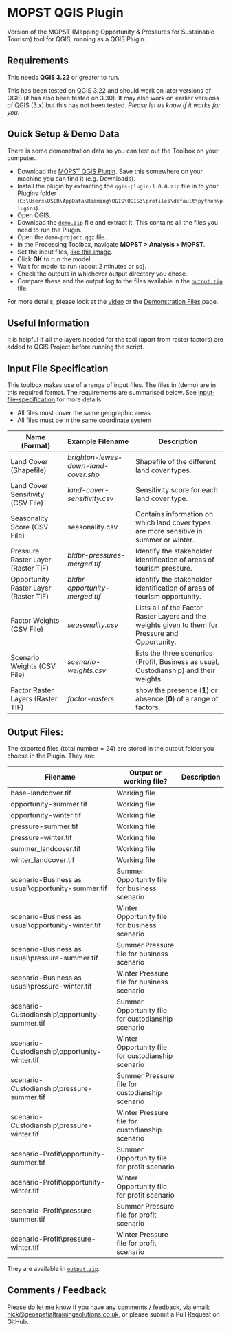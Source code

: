 # MOPST QGIS Plugin
Version of the MOPST (Mapping Opportunity & Pressures for Sustainable Tourism) tool for QGIS, running as a QGIS Plugin.

## Requirements

This needs **QGIS 3.22** or greater to run.

This has been tested on QGIS 3.22 and should work on later versions of QGIS (it has also been tested on 3.30). It may also work on earlier versions of QGIS (3.x) but this has not been tested. *Please let us know if it works for you*. 

## Quick Setup & Demo Data

There is some demonstration data so you can test out the Toolbox on your computer. 

- Download the [MOPST QGIS Plugin](https://github.com/mopst/qgis-plugin/archive/refs/tags/v1.0.0.zip). Save this somewhere on your machine you can find it (e.g. Downloads). 
- Install the plugin by extracting the `qgis-plugin-1.0.0.zip` file in to your Plugins folder (`C:\Users\USER\AppData\Roaming\QGIS\QGIS3\profiles\default\python\plugins`).
- Open QGIS.
- Download the [`demo.zip`](https://github.com/mopst/qgis-plugin/releases/download/v1.0.0/demo.zip) file and extract it. This contains all the files you need to run the Plugin. 
- Open the `demo-project.qgz` file. 
- In the Processing Toolbox, navigate **MOPST > Analysis > MOPST**. 
- Set the input files, [like this image](demo-MOPST-tool-inputs.png). 
- Click **OK** to run the model.
- Wait for model to run (about 2 minutes or so). 
- Check the outputs in whichever output directory you chose. 
- Compare these and the output log to the files available in the [`output.zip`](https://github.com/mopst/qgis-plugin/releases/download/v1.0.0/output.zip) file. 


For more details, please look at the [video](https://youtu.be/oK67PIRi64o) or the [Demonstration Files](demo.md) page. 
 
 
## Useful Information

It is helpful if all the layers needed for the tool (apart from raster factors) are added to QGIS Project before running the script. 
  
  
## Input File Specification

This toolbox makes use of a range of input files. The files in (demo) are in this required format. The requirements are summarised below. See [input-file-specification](input-file-specification.md) for more details. 

- All files must cover the same geographic areas
- All files must be in the same coordinate system 

Name (Format) | Example Filename | Description
-- | -- | -- 
Land Cover (Shapefile) | *brighton-lewes-down-land-cover.shp* | Shapefile of the different land cover types. 
Land Cover Sensitivity (CSV File) | *land-cover-sensitivity.csv* | Sensitivity score for each land cover type.
Seasonality Score (CSV File) | seasonality.csv | Contains information on which land cover types are more sensitive in summer or winter. 
Pressure Raster Layer (Raster TIF) | *bldbr-pressures-merged.tif* | Identify the stakeholder identification of areas of tourism pressure. 
Opportunity Raster Layer (Raster TIF) | *bldbr-opportunity-merged.tif* | identify the stakeholder identification of areas of tourism opportunity. 
Factor Weights (CSV File) | *seasonality.csv* | Lists all of the Factor Raster Layers and the weights given to them for Pressure and Opportunity.
Scenario Weights (CSV File) | *scenario-weights.csv* | lists the three scenarios (Profit, Business as usual, Custodianship) and their weights. 
Factor Raster Layers (Raster TIF) | *factor-rasters* | show the presence (**1**) or absence (**0**) of a range of factors. 
  
 
## Output Files:

The exported files (total number = 24) are stored in the output folder you choose in the Plugin. They are:

Filename | Output or working file? | Description
-- | -- | --
base-landcover.tif | Working file | 
opportunity-summer.tif | Working file | 
opportunity-winter.tif | Working file | 
pressure-summer.tif | Working file | 
pressure-winter.tif | Working file | 
summer_landcover.tif | Working file |
winter_landcover.tif | Working file |
scenario-Business as usual\opportunity-summer.tif | Summer Opportunity file for business scenario | 
scenario-Business as usual\opportunity-winter.tif | Winter Opportunity file for business scenario | 
scenario-Business as usual\pressure-summer.tif | Summer Pressure file for business scenario | 
scenario-Business as usual\pressure-winter.tif | Winter Pressure file for business scenario | 
scenario-Custodianship\opportunity-summer.tif | Summer Opportunity file for custodianship scenario | 
scenario-Custodianship\opportunity-winter.tif | Winter Opportunity file for custodianship scenario | 
scenario-Custodianship\pressure-summer.tif | Summer Pressure file for custodianship scenario | 
scenario-Custodianship\pressure-winter.tif | Winter Pressure file for custodianship scenario | 
scenario-Profit\opportunity-summer.tif | Summer Opportunity file for profit scenario | 
scenario-Profit\opportunity-winter.tif | Winter Opportunity file for profit scenario | 
scenario-Profit\pressure-summer.tif | Summer Pressure file for profit scenario | 
scenario-Profit\pressure-winter.tif | Winter Pressure file for profit scenario | 

They are available in [`output.zip`](). 
 

## Comments / Feedback

Please do let me know if you have any comments / feedback, via email: [nick@geospatialtrainingsolutions.co.uk](mailto:nick@geospatialtrainingsolutions.co.uk), or please submit a Pull Request on GitHub. 
 
 